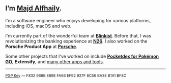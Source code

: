 ## I’m [Majd Alfhaily](https://alfhaily.me/).

I'm a software engineer who enjoys developing for various platforms, including iOS, macOS and web.

I'm currently part of the wonderful team at [**Blinkist**](https://www.blinkist.com). Before that, I was revolutionizing the banking experience at [**N26**](https://n26.com/en-eu). I also worked on the **Porsche Product App** at [**Porsche**](https://www.porsche.com/germany/).

Some other projects that I've worked on include [**Pocketdex for Pokémon GO**](https://pocketdex.app/), **Extensify**, and [many other apps and tools](https://github.com/majd/).

---

<sup>
<a href="https://keybase.io/majd/pgp_keys.asc">PGP Key</a> — F832 966B E89E FA66 EF92 927F 8C56 BA3E B1A1 BF8C
</sup>
